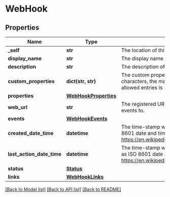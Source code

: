 # WebHook

## Properties
Name | Type | Description | Notes
------------ | ------------- | ------------- | -------------
**_self** | **str** | The location of this entity. | [optional] 
**display_name** | **str** | The display name of the object. | 
**description** | **str** | The description of the object. | [optional] 
**custom_properties** | **dict(str, str)** | The custom properties of this entity. The maximum allowed key length is 64 characters, the maximum allowed value length is 256 characters and the count of allowed entries is 10. | [optional] 
**properties** | [**WebHookProperties**](WebHookProperties.md) |  | [optional] 
**web_url** | **str** | The registered URL that will be used to send the POST requests for the registered events to. | 
**events** | [**WebHookEvents**](WebHookEvents.md) |  | 
**created_date_time** | **datetime** | The time-stamp when the object was created. The time stamp is encoded as ISO 8601 date and time format (\&quot;YYYY-MM-DDThh:mm:ssZ\&quot;, see https://en.wikipedia.org/wiki/ISO_8601#Combined_date_and_time_representations). | [optional] 
**last_action_date_time** | **datetime** | The time-stamp when the current status was entered. The time stamp is encoded as ISO 8601 date and time format (\&quot;YYYY-MM-DDThh:mm:ssZ\&quot;, see https://en.wikipedia.org/wiki/ISO_8601#Combined_date_and_time_representations). | [optional] 
**status** | [**Status**](Status.md) |  | [optional] 
**links** | [**WebHookLinks**](WebHookLinks.md) |  | [optional] 

[[Back to Model list]](../README.md#documentation-for-models) [[Back to API list]](../README.md#documentation-for-api-endpoints) [[Back to README]](../README.md)


